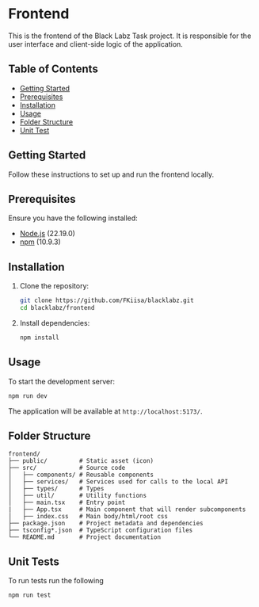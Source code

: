 # Frontend

This is the frontend of the Black Labz Task project. It is responsible for the user interface and client-side logic of the application.

## Table of Contents
- [Getting Started](#getting-started)
- [Prerequisites](#prerequisites)
- [Installation](#installation)
- [Usage](#usage)
- [Folder Structure](#folder-structure)
- [Unit Test](#unit-tests)

## Getting Started

Follow these instructions to set up and run the frontend locally.

## Prerequisites

Ensure you have the following installed:
- [Node.js](https://nodejs.org/) (22.19.0)
- [npm](https://www.npmjs.com/) (10.9.3)

## Installation

1. Clone the repository:
    ```bash
    git clone https://github.com/FKiisa/blacklabz.git
    cd blacklabz/frontend
    ```

2. Install dependencies:
    ```bash
    npm install
    ```

## Usage

To start the development server:
```bash
npm run dev
```

The application will be available at `http://localhost:5173/`.

## Folder Structure

```
frontend/
├── public/         # Static asset (icon)
├── src/            # Source code
│   ├── components/ # Reusable components
│   ├── services/   # Services used for calls to the local API
│   ├── types/      # Types
│   ├── util/       # Utility functions
│   ├── main.tsx    # Entry point
|   ├── App.tsx     # Main component that will render subcomponents
│   ├── index.css   # Main body/html/root css
├── package.json    # Project metadata and dependencies
├── tsconfig*.json  # TypeScript configuration files
└── README.md       # Project documentation
```

## Unit Tests

To run tests run the following
```bash
npm run test
```
